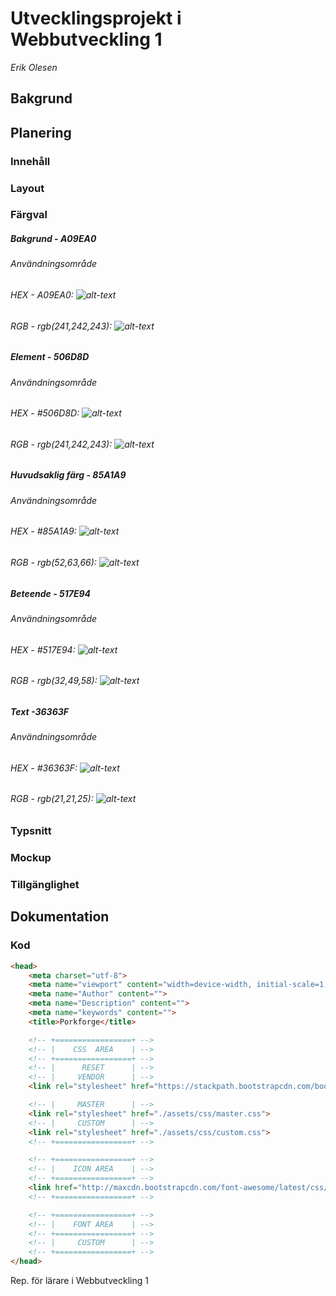 # Utvecklingsprojekt i Webbutveckling 1
*Erik Olesen*

## Bakgrund

## Planering
### Innehåll
### Layout
### Färgval

##### Bakgrund - A09EA0
###### Användningsområde
###### HEX - A09EA0: ![alt-text](https://via.placeholder.com/20/F0E7DC/F0E7DC?Text=%20 "#F0E7DC")

###### RGB - rgb(241,242,243): ![alt-text](https://via.placeholder.com/20/F0E7DC/F0E7DC?Text=%20 "#F0E7DC")

##### Element - 506D8D
###### Användningsområde
###### HEX - #506D8D: ![alt-text](https://via.placeholder.com/20/506D8D/506D8D?Text=%20%20%22#506D8D%22)

###### RGB - rgb(241,242,243): ![alt-text](https://via.placeholder.com/20/506D8D/506D8D?Text=%20%20%22#506D8D%22)

##### Huvudsaklig färg - 85A1A9
###### Användningsområde
###### HEX - #85A1A9: ![alt-text](https://via.placeholder.com/20/85A1A9/85A1A9?Text=%20%20%22#85A1A9%22)

###### RGB - rgb(52,63,66): ![alt-text](https://via.placeholder.com/20/85A1A9/85A1A9?Text=%20%20%22#85A1A9%22)

##### Beteende - 517E94
###### Användningsområde
###### HEX - #517E94: ![alt-text](https://via.placeholder.com/20/517E94/517E94?Text=%20%20%22#517E94%22)

###### RGB - rgb(32,49,58): ![alt-text](https://via.placeholder.com/20/517E94/517E94?Text=%20%20%22#517E94%22)

##### Text -36363F
###### Användningsområde
###### HEX - #36363F: ![alt-text](https://via.placeholder.com/20/36363F/36363F?Text=%20%20%22#36363F%22)

###### RGB - rgb(21,21,25): ![alt-text](https://via.placeholder.com/20/36363F/36363F?Text=%20%20%22#36363F%22)

### Typsnitt
### Mockup
### Tillgänglighet

## Dokumentation
### Kod
```html
<head>
	<meta charset="utf-8">
	<meta name="viewport" content="width=device-width, initial-scale=1, shrink-to-fit=no">
	<meta name="Author" content="">
	<meta name="Description" content="">
	<meta name="keywords" content="">
	<title>Porkforge</title>

	<!-- +=================+ -->
	<!-- |    CSS  AREA    | -->
	<!-- +=================+ -->
	<!-- |      RESET      | -->
	<!-- |     VENDOR      | -->
	<link rel="stylesheet" href="https://stackpath.bootstrapcdn.com/bootstrap/4.1.3/css/bootstrap.min.css" integrity="sha384-MCw98/SFnGE8fJT3GXwEOngsV7Zt27NXFoaoApmYm81iuXoPkFOJwJ8ERdknLPMO" crossorigin="anonymous">

	<!-- |     MASTER      | -->
	<link rel="stylesheet" href="./assets/css/master.css">
	<!-- |     CUSTOM      | -->
	<link rel="stylesheet" href="./assets/css/custom.css">
	<!-- +=================+ -->

	<!-- +=================+ -->
	<!-- |    ICON AREA    | -->
	<!-- +=================+ -->
	<link href="http://maxcdn.bootstrapcdn.com/font-awesome/latest/css/font-awesome.min.css" rel="stylesheet">
	<!-- +=================+ -->

	<!-- +=================+ -->
	<!-- |    FONT AREA    | -->
	<!-- +=================+ -->
	<!-- |     CUSTOM      | -->
	<!-- +=================+ -->
</head>
```
Rep. för lärare i Webbutveckling 1
